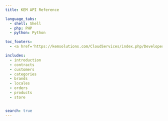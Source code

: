 ```yaml
---
title: KEM API Reference

language_tabs:
  - shell: Shell
  - php: PHP
  - python: Python

toc_footers:
  - <a href='https://kemsolutions.com/CloudServices/index.php/Developer/default'>Sign Up for a Developer Key</a>

includes:
  - introduction
  - contracts
  - customers
  - categories
  - brands
  - locales
  - orders
  - products
  - store


search: true
---
```



